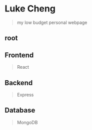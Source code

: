 # Luke Cheng

> my low budget personal webpage

## root

## Frontend

> React

## Backend

> Express 

## Database

> MongoDB